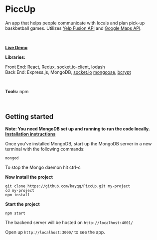 # PiccUp

An app that helps people communicate with locals and plan pick-up baskbetball games. Utilizes [Yelp Fusion APi](https://www.yelp.com/fusion) and [Google Maps API](https://cloud.google.com/maps-platform/).

<br>

**[Live Demo](http://piccup-client.s3-website-us-west-1.amazonaws.com)**

**Libraries:**

Front End: React, Redux, [socket.io-client](https://github.com/socketio/socket.io-client), [lodash](https://github.com/lodash/lodash)  
Back End: Express.js, MongoDB, [socket.io](https://github.com/socketio/socket.io)
[mongoose](https://github.com/Automattic/mongoose), [bcrypt](https://www.npmjs.com/package/bcrypt-nodejs)

<br>

**Tools:** npm

<br>

## Getting started

**Note: You need MongoDB set up and running to run the code locally. [Installation instructions](https://docs.mongodb.com/manual/installation/)**

Once you've installed MongoDB, start up the MongoDB server in a new terminal with the following commands:

```
mongod
```

To stop the Mongo daemon hit ctrl-c

**Now install the project**

```
git clone https://github.com/kayqq/PiccUp.git my-project
cd my-project
npm install
```

**Start the project**

```
npm start
```

The backend server will be hosted on `http://localhost:4001/`

Open up `http://localhost:3000/` to see the app.
